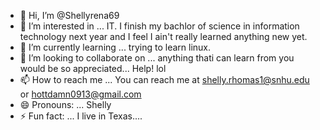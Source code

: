 - 👋 Hi, I’m @Shellyrena69
- 👀 I’m interested in ... IT. I finish my bachlor of science in information technology next year and I feel I ain't really learned anything new yet.
- 🌱 I’m currently learning ... trying to learn linux.
- 💞️ I’m looking to collaborate on ... anything thati can learn from you would be so appreciated... Help! lol
- 📫 How to reach me ... You can reach me at shelly.rhomas1@snhu.edu or hottdamn0913@gmail.com
- 😄 Pronouns: ... Shelly
- ⚡ Fun fact: ... I live in Texas....

<!---
Shellyrena69/Shellyrena69 is a ✨ special ✨ repository because its `README.md` (this file) appears on your GitHub profile.
You can click the Preview link to take a look at your changes.
--->
